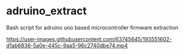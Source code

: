# adruino_extract
Bash script for adruino uno based microcontroller firmware extraction


https://user-images.githubusercontent.com/63745645/193551602-d1ab6836-5a0e-445c-9aa5-96c2740dbe74.mp4

